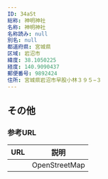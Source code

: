 ```yaml
---
ID: 34aSt
総称: 神明神社
名称: 神明神社
名称読み: null
別名: null
都道府県: 宮城県
区域: 岩沼市
緯度: 38.1050225
経度: 140.9090437
郵便番号: 9892424
住所: 宮城県岩沼市早股小林３９５−３
---
```


## その他

### 参考URL

| URL | 説明          |
| --- | ------------- |
|     | OpenStreetMap |
